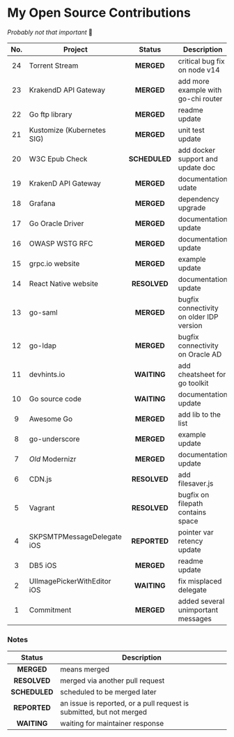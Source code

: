 # My Open Source Contributions

*Probably not that important* 🤷

| No. | Project | Status | Description | Link |
| :-: | ------- | :----: | ----------- | :--: |
| 24 | Torrent Stream | **MERGED** | critical bug fix on node v14 | https://git.io/JIsIx |
| 23 | KrakendD API Gateway | **MERGED** | add more example with go-chi router | https://git.io/JJlfM |
| 22 | Go ftp library | **MERGED** | readme update | https://git.io/JJG8C |
| 21 | Kustomize (Kubernetes SIG) | **MERGED** | unit test update | https://git.io/JfIZI |
| 20 | W3C Epub Check | **SCHEDULED** | add docker support and update doc | https://git.io/JqktR |
| 19 | KrakenD API Gateway | **MERGED** | documentation udate | https://git.io/JfvEX |
| 18 | Grafana | **MERGED** | dependency upgrade | https://git.io/JfvE1 |
| 17 | Go Oracle Driver | **MERGED** | documentation update | https://git.io/JfvEM |
| 16 | OWASP WSTG RFC | **MERGED** | documentation update | https://git.io/JfvED |
| 15 | grpc.io website | **MERGED** | example update | https://git.io/JfvEy |
| 14 | React Native website | **RESOLVED** | documentation update | https://git.io/JfvES |
| 13 | go-saml | **MERGED** | bugfix connectivity on older IDP version | https://git.io/JfvE9 |
| 12 | go-ldap | **MERGED** | bugfix connectivity on Oracle AD | https://git.io/JfvEH |
| 11 | devhints.io | **WAITING** | add cheatsheet for go toolkit | https://git.io/JfvE7 |
| 10 | Go source code | **WAITING** | documentation update | https://git.io/JfvE5 |
| 9 | Awesome Go | **MERGED** | add lib to the list | https://git.io/JfvEb |
| 8 | go-underscore | **MERGED** | example update | https://git.io/JJ7vr |
| 7 | *Old* Modernizr | **MERGED** | documentation update | https://git.io/JfvEA |
| 6 | CDN.js | **RESOLVED** | add filesaver.js | https://git.io/JfvEp |
| 5 | Vagrant | **RESOLVED** | bugfix on filepath contains space | https://git.io/Jfvue |
| 4 | SKPSMTPMessageDelegate iOS | **REPORTED** | pointer var retency update | https://git.io/JfvEj |
| 3 | DB5 iOS | **MERGED** | readme update | https://git.io/JJ7vV |
| 2 | UIImagePickerWithEditor iOS | **WAITING** | fix misplaced delegate | https://git.io/JJ7v2 |
| 1 | Commitment | **MERGED** | added several unimportant messages | https://git.io/JJ7vu |

### Notes


| Status | Description |
| :----: | ----------- |
| **MERGED** | means merged |
| **RESOLVED** | merged via another pull request |
| **SCHEDULED** | scheduled to be merged later |
| **REPORTED** | an issue is reported, or a pull request is submitted, but not merged |
| **WAITING** | waiting for maintainer response |
